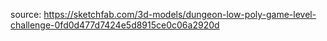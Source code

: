source:
https://sketchfab.com/3d-models/dungeon-low-poly-game-level-challenge-0fd0d477d7424e5d8915ce0c06a2920d